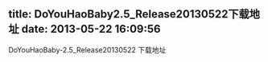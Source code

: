 title: DoYouHaoBaby2.5_Release20130522下载地址
date: 2013-05-22 16:09:56
---

DoYouHaoBaby-2.5_Release20130522 下载地址